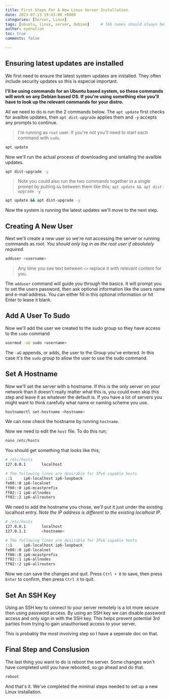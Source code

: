 ```yaml
---
title: First Steps For A New Linux Server Installation
date: 2023-07-13 19:43:00 +0000
categories: [Server, Linux]
tags: [ubuntu, linux, server, debian]     # TAG names should always be lowercase
author: eyenotion
toc: true
comments: false

---
```

## Ensuring latest updates are installed

We first need to ensure the latest system updates are installed. They often include security updates so this is especial important.

**I'll be using commands for an Ubuntu based system, so these commands will work on any Debian based OS. If you're using something else you'll have to look up the relevant commands for your distro.**


All we need to do is run the 2 commands below. The `apt update` first checks for availble updates, then `apt dist-upgrade` applies them and `-y` accepts any prompts to continue.

> I'm running as `root` user. If you're not you'll need to start each command with `sudo`.

```bash
apt update
```

Now we'll run the actual process of downloading and isntalling the availble updates.

```bash
apt dist-upgrade -y
```
> Note you could also run the two commands together in a single prompt by putting `&&` between them like this; `apt update && apt dist-upgrade -y`

```bash
apt update && apt dist-upgrade -y
```

Now the system is running the latest updates we'll move to the next step.

## Creating A New User

Next we'll create a new user so we're not accessing the server or running commands as root. *You should only log in as the root user if absolutely required.*


```bash
adduser <username>
```

> Any time you see text between `<>`  replace it with relevant content for you.

The `adduser` command will guide you through the basics. It will prompt you to set the users password, then ask optional information like the users name and e-mail address. You can either fill in this optional information or hit Enter to lease it blank.

## Add A User To Sudo

Now we'll add the user we created to the sudo group so they have access to the `sudo` command

```bash
usermod -aG sudo <username>
```
The `-aG` appends, or adds, the user to the Group you've entered. In this case it's the `sudo` group to allow the user to use the sudo command.

## Set A Hostname

Now we'll set the server with a hostname. If this is the only server on your network than it doesn't really matter what this is, you could even skip this step and leave it as whatever the default is. If you have a lot of servers you might want to think carefully what name or naming scheme you use.

```bash
hostnamectl set-hostname <hostname>
```

We can now check the hostname by running `hostname`.

Now we need to edit the `host` file. To do this run;

```bash
nano /etc/hosts
```

You should get something that looks like this;
```bash
# /etc/hosts
127.0.0.1       localhost

# The following lines are desirable for IPv6 capable hosts
::1     ip6-localhost ip6-loopback
fe00::0 ip6-localnet
ff00::0 ip6-mcastprefix
ff02::1 ip6-allnodes
ff02::2 ip6-allrouters
```
We need to add the hostname you chose, we'll put it just under the existing localhost entry. *Note the IP address is different to the existing localhost IP.*

```bash
# /etc/hosts
127.0.0.1       localhost
127.0.1.1       <hostname>

# The following lines are desirable for IPv6 capable hosts
::1     ip6-localhost ip6-loopback
fe00::0 ip6-localnet
ff00::0 ip6-mcastprefix
ff02::1 ip6-allnodes
ff02::2 ip6-allrouters
```
Now we can save the changes and quit. Press `Ctrl + O` to save, then press `Enter` to confirm, then press `Ctrl X` to quit.

## Set An SSH Key

Using an SSH key to connect to your server remotely is a lot more secure then using password access. By using an SSH key we can disable password access and only sign in with the SSH key. This helps prevent potential 3rd parties from trying to gain unauthorised access to your server.

This is probably the most involving step so I have a seperate doc on that.

## Final Step and Conslusion

The last thing you want to do is reboot the server. Some changes won't have completed until you have rebooted, so go ahead and do that.

```bash
reboot
```
And that's it. We've completed the minimal steps needed to set up a new Linux installation.